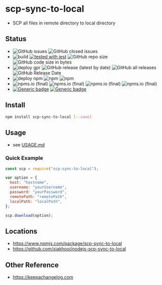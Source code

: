 # scp-sync-to-local

- SCP all files in remote directory to local directory

## Status

- ![GitHub issues](https://img.shields.io/github/issues/siakhooi/nodejs-scp-sync-to-local) ![GitHub closed issues](https://img.shields.io/github/issues-closed/siakhooi/nodejs-scp-sync-to-local)
- ![build](https://github.com/siakhooi/nodejs-scp-sync-to-local/actions/workflows/build.yml/badge.svg) [![tested with jest](https://img.shields.io/badge/tested_with-jest-99424f.svg)](https://github.com/facebook/jest) ![GitHub repo size](https://img.shields.io/github/repo-size/siakhooi/nodejs-scp-sync-to-local) ![GitHub code size in bytes](https://img.shields.io/github/languages/code-size/siakhooi/nodejs-scp-sync-to-local)
- ![deploy gpr](https://github.com/siakhooi/nodejs-scp-sync-to-local/actions/workflows/publish-gpr.yml/badge.svg) ![GitHub release (latest by date)](https://img.shields.io/github/v/release/siakhooi/nodejs-scp-sync-to-local) ![GitHub all releases](https://img.shields.io/github/downloads/siakhooi/nodejs-scp-sync-to-local/total?color=33cb56) ![GitHub Release Date](https://img.shields.io/github/release-date/siakhooi/nodejs-scp-sync-to-local)
- ![deploy npm](https://github.com/siakhooi/nodejs-scp-sync-to-local/actions/workflows/publish-npm.yml/badge.svg) ![npm](https://img.shields.io/npm/v/scp-sync-to-local?color=0e7fc0) ![npm](https://img.shields.io/npm/dt/scp-sync-to-local)
- ![npms.io (final)](https://img.shields.io/npms-io/final-score/scp-sync-to-local) ![npms.io (final)](https://img.shields.io/npms-io/maintenance-score/scp-sync-to-local) ![npms.io (final)](https://img.shields.io/npms-io/popularity-score/scp-sync-to-local) ![npms.io (final)](https://img.shields.io/npms-io/quality-score/scp-sync-to-local)
- [![Generic badge](https://img.shields.io/badge/Funding-BuyMeACoffee-33cb56.svg)](https://www.buymeacoffee.com/siakhooi) [![Generic badge](https://img.shields.io/badge/Funding-Ko%20Fi-33cb56.svg)](https://ko-fi.com/siakhooi)

## Install

```bash
npm install scp-sync-to-local [--save]
```

## Usage

- see [USAGE.md](USAGE.md)

### Quick Example

```js
const scp = require("scp-sync-to-local");

var option = {
  host: "hostname",
  username: "yourUsername",
  password: "yourPassword",
  remotePath: "remotePath",
  localPath: "localPath",
};

scp.download(option);
```

## Locations

- <https://www.npmjs.com/package/scp-sync-to-local>
- <https://github.com/siakhooi/nodejs-scp-sync-to-local>

## Other Reference

- <https://keepachangelog.com>
